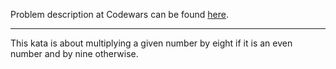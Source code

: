 Problem description at Codewars can be found
[here](https://www.codewars.com/kata/583710ccaa6717322c000105/train/python).

-------------

This kata is about multiplying a given number by eight if it is an even number and by nine
otherwise.
